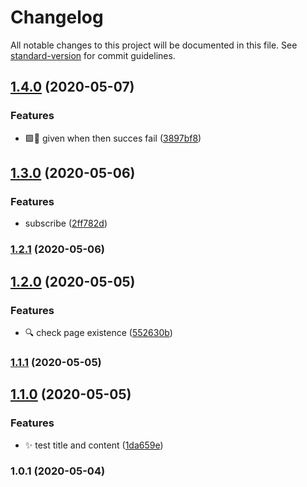 # Changelog

All notable changes to this project will be documented in this file. See [standard-version](https://github.com/conventional-changelog/standard-version) for commit guidelines.

## [1.4.0](https://github.com/LabsAdemy/WebTesting_e2e-puppeteer_Labs/compare/v1.3.0...v1.4.0) (2020-05-07)


### Features

* 🟩🔴 given when then succes fail ([3897bf8](https://github.com/LabsAdemy/WebTesting_e2e-puppeteer_Labs/commit/3897bf89b0689740afc3843f32b12c83b7b91944))

## [1.3.0](https://github.com/LabsAdemy/WebTesting_e2e-puppeteer_Labs/compare/v1.2.1...v1.3.0) (2020-05-06)


### Features

* subscribe ([2ff782d](https://github.com/LabsAdemy/WebTesting_e2e-puppeteer_Labs/commit/2ff782dc7cb13bbee8ca4bd4371f5a9439928ad5))

### [1.2.1](https://github.com/LabsAdemy/WebTesting_e2e-puppeteer_Labs/compare/v1.2.0...v1.2.1) (2020-05-06)

## [1.2.0](https://github.com/LabsAdemy/WebTesting_e2e-puppeteer_Labs/compare/v1.1.1...v1.2.0) (2020-05-05)


### Features

* 🔍 check page existence ([552630b](https://github.com/LabsAdemy/WebTesting_e2e-puppeteer_Labs/commit/552630b33aadb1abc220a68cbaea46b861b0de2c))

### [1.1.1](https://github.com/LabsAdemy/WebTesting_e2e-puppeteer_Labs/compare/v1.1.0...v1.1.1) (2020-05-05)

## [1.1.0](https://github.com/LabsAdemy/WebTesting_e2e-puppeteer_Labs/compare/v1.0.1...v1.1.0) (2020-05-05)


### Features

* ✨ test title and content ([1da659e](https://github.com/LabsAdemy/WebTesting_e2e-puppeteer_Labs/commit/1da659ea8cf54b648ebf1a8cf1cc8f0136889aa1))

### 1.0.1 (2020-05-04)
